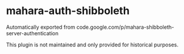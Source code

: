 # mahara-auth-shibboleth
Automatically exported from code.google.com/p/mahara-shibboleth-server-authentication

This plugin is not maintained and only provided for historical purposes.
